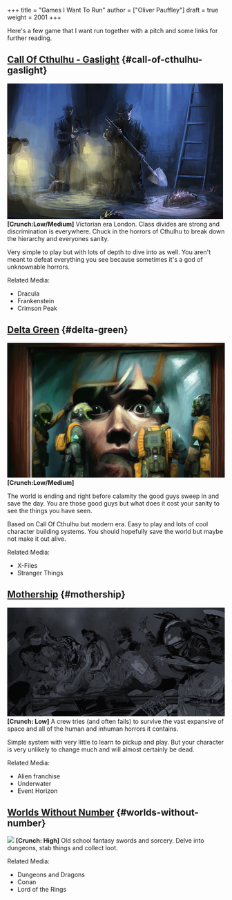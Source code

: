 +++
title = "Games I Want To Run"
author = ["Oliver Pauffley"]
draft = true
weight = 2001
+++

Here's a few game that I want run together with a pitch and some links for further reading.


## [Call Of Cthulhu - Gaslight](https://www.chaosium.com/cthulhu-by-gaslight-investigators-guide-hardcover/) {#call-of-cthulhu-gaslight}

![](/images/coc_gaslight.webp)
**[Crunch:Low/Medium]**
Victorian era London. Class divides are strong and discrimination is everywhere. Chuck in the horrors of Cthulhu to break down the hierarchy and everyones sanity.

Very simple to play but with lots of depth to dive into as well. You aren't meant to defeat everything you see because sometimes it's a god of unknownable horrors.

Related Media:

-   Dracula
-   Frankenstein
-   Crimson Peak


## [Delta Green](https://shop.arcdream.com/products/delta-green-the-role-playing-game-hardback-slipcase-set?ref=delta-green.com) {#delta-green}

![](/images/delta_green.png)
**[Crunch:Low/Medium]**

The world is ending and right before calamity the good guys sweep in and save the day. You are those good guys but what does it cost your sanity to see the things you have seen.

Based on Call Of Cthulhu but modern era. Easy to play and lots of cool character building systems. You should hopefully save the world but maybe not make it out alive.

Related Media:

-   X-Files
-   Stranger Things


## [Mothership](https://www.tuesdayknightgames.com/pages/mothership-rpg) {#mothership}

![](/images/mothership.jpg)
**[Crunch: Low]**
A crew tries (and often fails) to survive the vast expansive of space and all of the human and inhuman horrors it contains.

Simple system with very little to learn to pickup and play. But your character is very unlikely to change much and will almost certainly be dead.

Related Media:

-   Alien franchise
-   Underwater
-   Event Horizon


## [Worlds Without Number](https://www.drivethrurpg.com/en/product/348809/worlds-without-number-free-edition) {#worlds-without-number}

![](/images/worlds_without_number.png)
**[Crunch: High]**
Old school fantasy swords and sorcery. Delve into dungeons, stab things and collect loot.

Related Media:

-   Dungeons and Dragons
-   Conan
-   Lord of the Rings
